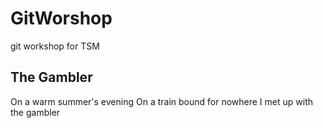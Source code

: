 # GitWorshop
git workshop for TSM

## The Gambler
On a warm summer's evening
On a train bound for nowhere
I met up with the gambler
